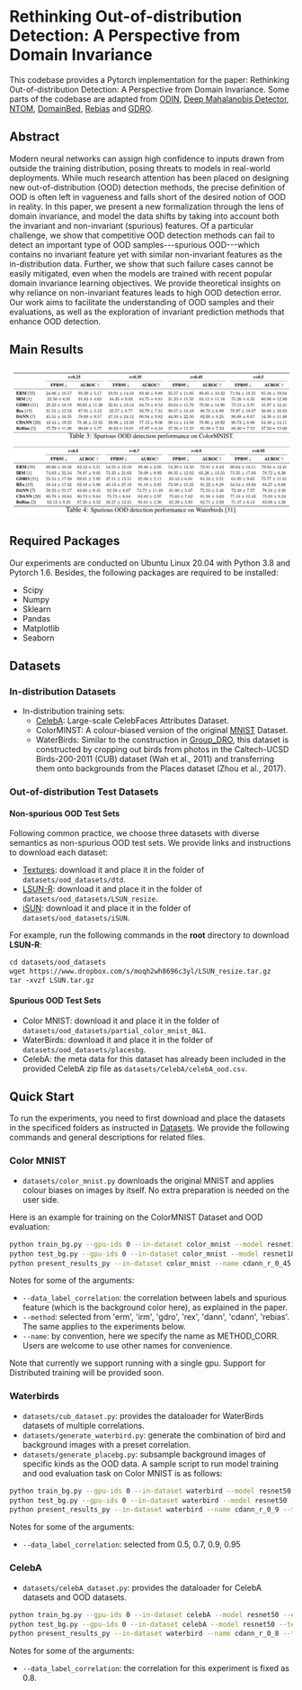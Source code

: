 # Rethinking Out-of-distribution Detection: A Perspective from Domain Invariance
This codebase provides a Pytorch implementation for the paper: Rethinking Out-of-distribution Detection: A Perspective from Domain Invariance. Some parts of the codebase are adapted from [ODIN](https://github.com/facebookresearch/odin), [Deep Mahalanobis Detector](https://github.com/pokaxpoka/deep_Mahalanobis_detector), [NTOM](https://github.com/jfc43/informative-outlier-mining), [DomainBed](https://github.com/facebookresearch/DomainBed), [Rebias](https://github.com/clovaai/rebias) and [GDRO](https://github.com/kohpangwei/group_DRO).

## Abstract
Modern neural networks can assign high confidence to inputs drawn from outside the training distribution, posing threats to models in real-world deployments. While much research attention has been placed on designing new out-of-distribution (OOD) detection methods, the precise definition of OOD is often left in vagueness and falls short of the desired notion of OOD in reality. In this paper, we present a new formalization through the lens of domain invariance, and model the data shifts by taking into account both the invariant and non-invariant (spurious) features. Of a particular challenge, we show that competitive OOD detection methods can fail to detect an important type of OOD samples---spurious OOD---which contains no invariant feature yet with similar non-invariant features as the in-distribution data. Further, we show that such failure cases cannot be easily mitigated, even when the models are trained with recent popular domain invariance learning objectives. We provide theoretical insights on why reliance on non-invariant features leads to high OOD detection error. Our work aims to facilitate the understanding of OOD samples and their evaluations, as well as the exploration of invariant prediction methods that enhance OOD detection. 

## Main Results
![main](main.png)

## Required Packages
Our experiments are conducted on Ubuntu Linux 20.04 with Python 3.8 and Pytorch 1.6. Besides, the following packages are required to be installed:
* Scipy
* Numpy
* Sklearn
* Pandas
* Matplotlib
* Seaborn

## Datasets
### In-distribution Datasets

- In-distribution training sets:
  - [CelebA](http://mmlab.ie.cuhk.edu.hk/projects/CelebA.html): Large-scale CelebFaces Attributes Dataset. 
  - ColorMINST:  A colour-biased version of the original [MNIST](http://yann.lecun.com/exdb/mnist/) Dataset. 
  - WaterBirds:  Similar to the construction in [Group_DRO](https://github.com/kohpangwei/group_DRO), this dataset is constructed by cropping out birds from photos in the Caltech-UCSD Birds-200-2011 (CUB) dataset (Wah et al., 2011) and transferring them onto backgrounds from the Places dataset (Zhou et al., 2017).

### Out-of-distribution Test Datasets

####  Non-spurious OOD Test Sets

Following common practice, we choose three datasets with diverse semantics as non-spurious OOD test sets. We provide links and instructions to download each dataset:
* [Textures](https://www.robots.ox.ac.uk/~vgg/data/dtd/download/dtd-r1.0.1.tar.gz): download it and place it in the folder of `datasets/ood_datasets/dtd`.
* [LSUN-R](https://www.dropbox.com/s/moqh2wh8696c3yl/LSUN_resize.tar.gz): download it and place it in the folder of `datasets/ood_datasets/LSUN_resize`.
* [iSUN](https://www.dropbox.com/s/ssz7qxfqae0cca5/iSUN.tar.gz): download it and place it in the folder of `datasets/ood_datasets/iSUN`.

For example, run the following commands in the **root** directory to download **LSUN-R**:
```
cd datasets/ood_datasets
wget https://www.dropbox.com/s/moqh2wh8696c3yl/LSUN_resize.tar.gz
tar -xvzf LSUN.tar.gz
```

#### Spurious OOD Test Sets
* Color MNIST: download it and place it in the folder of `datasets/ood_datasets/partial_color_mnist_0&1`.
* WaterBirds: download it and place it in the folder of `datasets/ood_datasets/placesbg`.
* CelebA: the meta data for this dataset has already been included in the provided CelebA zip file as `datasets/CelebA/celebA_ood.csv`.


## Quick Start
To run the experiments, you need to first download and place the datasets in the specificed folders as instructed in [Datasets](#Datasets). We provide the following commands and general descriptions for related files.

### Color MNIST
* `datasets/color_mnist.py` downloads the original MNIST and applies colour biases on images by itself. No extra preparation is needed on the user side.

Here is an example for training on the ColorMNIST Dataset and OOD evaluation:
```bash
python train_bg.py --gpu-ids 0 --in-dataset color_mnist --model resnet18 --epochs 10 --save-epoch 10 --data_label_correlation 0.45 --domain-num 8 --method cdann --name cdann_r_0_45 --exp-name cdann_r_0_45_2021-05-31_10:59:55
python test_bg.py --gpu-ids 0 --in-dataset color_mnist --model resnet18 --test_epochs 10 --data_label_correlation 0.45 --method cdann --name cdann_r_0_45 --exp-name cdann_r_0_45_2021-05-31_10:59:55
python present_results_py --in-dataset color_mnist --name cdann_r_0_45 --test_epochs 10
```
Notes for some of the arguments:
* `--data_label_correlation`: the correlation between labels and spurious feature (which is the background color here), as explained in the paper.
* `--method`: selected from 'erm', 'irm', 'gdro', 'rex', 'dann', 'cdann', 'rebias'. The same applies to the experiments below.
* `--name`: by convention, here we specify the name as METHOD_CORR. Users are welcome to use other names for convenience.

Note that currently we support running with a single gpu. Support for Distributed training will be provided soon.
### Waterbirds
* `datasets/cub_dataset.py`: provides the dataloader for WaterBirds datasets of multiple correlations.
* `datasets/generate_waterbird.py`: generate the combination of bird and background images with a preset correlation.
* `datasets/generate_placebg.py`: subsample background images of specific kinds as the OOD data.
 A sample script to run model training and ood evaluation task on Color MNIST is as follows:
```bash
python train_bg.py --gpu-ids 0 --in-dataset waterbird --model resnet50 --epochs 100 --save-epoch 50 --lr 0.00001 --weight-decay 0.05 --data_label_correlation 0.9 --domain-num 4 --method cdann --name cdann_r_0_9 --exp-name cdann_r_0_9_2021-05-31_10:59:55
python test_bg.py --gpu-ids 0 --in-dataset waterbird --model resnet50 --test_epochs 100 --data_label_correlation 0.9 --method cdann --name cdann_r_0_9 --exp-name cdann_r_0_9_2021-05-31_10:59:55
python present_results_py --in-dataset waterbird --name cdann_r_0_9 --test_epochs 100
```
Notes for some of the arguments:
* `--data_label_correlation`: selected from 0.5, 0.7, 0.9, 0.95

### CelebA
* `datasets/celebA_dataset.py`: provides the dataloader for CelebA datasets and OOD datasets.
```bash
python train_bg.py --gpu-ids 0 --in-dataset celebA --model resnet50 --epochs 50 --save-epoch 25 --lr 0.00001 --weight-decay 0.05 --data_label_correlation 0.8 --domain-num 4 --method cdann --name cdann_r_0_8 --exp-name cdann_r_0_8_2021-05-31_10:59:55
python test_bg.py --gpu-ids 0 --in-dataset celebA --model resnet50 --test_epochs 50 --data_label_correlation 0.8 --method cdann --name cdann_r_0_8 --exp-name cdann_r_0_8_2021-05-31_10:59:55
python present_results_py --in-dataset waterbird --name cdann_r_0_8 --test_epochs 50
```
Notes for some of the arguments:
* `--data_label_correlation`: the correlation for this experiment is fixed as 0.8.
